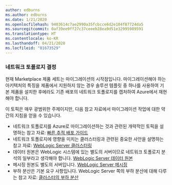 ```yaml
---
author: edburns
ms.author: edburns
ms.date: 1/21/2020
ms.openlocfilehash: 9403614c7ae2990a35fcbcce6d2e104f87724da5
ms.sourcegitcommit: 0af39ee9ff27c37ceeeb28ea9d51e32995989591
ms.translationtype: HT
ms.contentlocale: ko-KR
ms.lasthandoff: 04/21/2020
ms.locfileid: "81673529"
---
```

### <a name="determine-the-network-topology"></a>네트워크 토폴로지 결정

현재 Marketplace 제품 세트는 마이그레이션의 시작점입니다. 마이그레이션해야 하는 아키텍처의 특징을 제품에서 지원하지 않는 경우 솔루션 템플릿 중 하나를 사용하여 기본 제품을 설치한 후에라도 기존 배포의 네트워크 토폴로지를 캡처하여 Azure에서 재현해야 합니다.

이 토픽은 매우 광범위한 주제이지만, 다음 참고 자료에서 마이그레이션 작업에 대한 약간의 지침을 얻을 수 있습니다.

* 네트워크 토폴로지를 Azure로 마이그레이션하는 것과 관련된 개략적인 토픽을 설명하는 참고 자료: [빠른 추적 배포 가이드](https://docs.oracle.com/en/middleware/fusion-middleware/weblogic-server/12.2.1.4/intro/deploying.html#GUID-E0BE4A3E-44CD-4C95-9540-7A850BF02F6A)
* 네트워크 토폴로지에 영향을 미치는 클러스터링과 관련된 중요한 사안을 설명하는 참고 자료: [WebLogic Server 클러스터링](https://docs.oracle.com/en/middleware/fusion-middleware/weblogic-server/12.2.1.4/intro/clustering.html#GUID-E39A18C2-B990-485F-BFB1-0549250FABFE)
* 데이터 원본은 WebLogic 시스템에 있는 별도의 서버이므로 네트워크 토폴로지 분석의 일부라고 생각해야 합니다. [WebLogic Server 데이터 원본](https://docs.oracle.com/en/middleware/fusion-middleware/weblogic-server/12.2.1.4/intro/jdbc.html#GUID-9FD5F552-B2E4-4FEC-8C10-503A08764B52)
* 메시징 원본도 별도의 서버입니다. [WebLogic Server 메시징](https://docs.oracle.com/en/middleware/fusion-middleware/weblogic-server/12.2.1.4/intro/jms.html#GUID-3B5F647D-E001-413B-AC6A-1E103BDBA93F)
* 부하 분산은 기본 요구 사항입니다. WebLogic Server 쪽의 부하 분산에 대해 다루는 참고 자료: [클러스터의 부하 분산](https://docs.oracle.com/en/middleware/fusion-middleware/weblogic-server/12.2.1.4/clust/load_balancing.html#GUID-B8F6DE4B-1AAC-428B-878B-BFDCE161C054)
